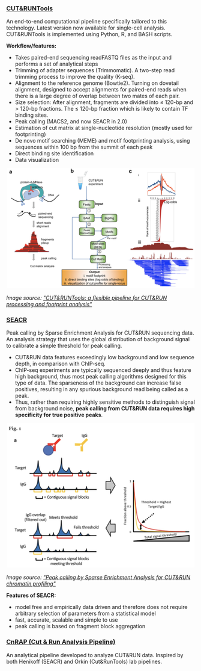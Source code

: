 ### [CUT&RUNTools](https://github.com/fl-yu/CUT-RUNTools-2.0)
An end-to-end computational pipeline specifically tailored to this technology. Latest version now available for single-cell analysis. CUT&RUNTools is implemented using Python, R, and BASH scripts.

**Workflow/features:**
* Takes paired-end sequencing readFASTQ files as the input and performs a set of analytical steps
* Trimming of adapter sequences (Trimmomatic). A two-step read trimming process to improve the quality (K-seq).
* Alignment to the reference genome (Bowtie2). Turning on dovetail alignment, designed to accept alignments for paired-end reads when there is a large degree of overlap between two mates of each pair.
* Size selection: After alignment, fragments are divided into ≤ 120-bp and > 120-bp fractions. The ≤ 120-bp fraction which is likely to contain TF binding sites.
* Peak calling (MACS2, and now SEACR in 2.0)
* Estimation of cut matrix at single-nucleotide resolution (mostly used for footprinting)
* De novo motif searching (MEME) and motif footprinting analysis, using sequences within 100 bp from the summit of each peak
* Direct binding site identification
* Data visualization


<p align="center">
<img src="img/CRtools_figure1.png" width=500>
</p>


_Image source: ["CUT&RUNTools: a flexible pipeline for CUT&RUN processing and footprint analysis"](https://genomebiology.biomedcentral.com/track/pdf/10.1186/s13059-019-1802-4.pdf)_


### [SEACR](https://seacr.fredhutch.org/)
Peak calling by Sparse Enrichment Analysis for CUT&RUN sequencing data. An analysis strategy that uses the global distribution of background signal to calibrate a simple threshold for peak calling. 

* CUT&RUN data features exceedingly low background and low sequence depth, in comparison with ChIP-seq. 
* ChIP-seq experiments are typically sequenced deeply and thus feature high background, thus most peak calling algorithms designed for this type of data. The sparseness of the background can increase false positives, resulting in any spurious background read being called as a peak.
* Thus, rather than requiring highly sensitive methods to distinguish signal from background noise, **peak calling from CUT&RUN data requires high specificity for true positive peaks**.

<p align="center">
<img src="img/seacr_fig1.png" width=500>
</p>

_Image source: ["Peak calling by Sparse Enrichment Analysis for CUT&RUN chromatin profiling"](https://epigeneticsandchromatin.biomedcentral.com/articles/10.1186/s13072-019-0287-4)_


**Features of SEACR:**

- model free and empirically data driven and therefore does not require arbitrary selection of parameters from a statistical model
- fast, accurate, scalable and simple to use
- peak calling is based on fragment block aggregation

### [CnRAP (Cut & Run Analysis Pipeline)](https://github.com/mbassalbioinformatics/CnRAP)
An analytical pipeline developed to analyze CUT&RUN data. Inspired by both Henikoff (SEACR) and Orkin (Cut&RunTools) lab pipelines.

